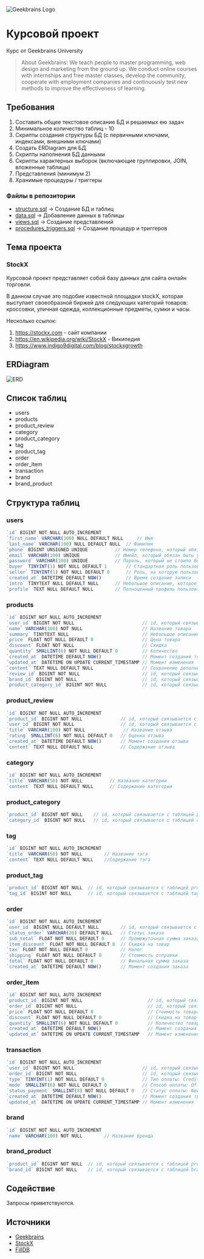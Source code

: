 ![Geekbrains Logo](https://github.com/ilyastartsdata/introductiontopython/blob/master/gb.png)

# Курсовой проект

Курс от Geekbrains University

> About Geekbrains: We teach people to master programming, web design and marketing from the ground up. We conduct online courses with internships and free master classes, develop the community, cooperate with employment companies and continuously test new methods to improve the effectiveness of learning.

## Требования

1. Составить общее текстовое описание БД и решаемых ею задач
2. Минимальное количество таблиц - 10
3. Скрипты создания структуры БД (с первичными ключами, индексами, внешними ключами)
4. Создать ERDiagram для БД
5. Скрипты наполнения БД данными
6. Скрипты характерных выборок (включающие группировки, JOIN, вложенные таблицы)
7. Представления (минимум 2)
8. Хранимые процедуры / триггеры

### Файлы в репозитории

- [structure.sql](https://github.com/ilyastartsdata/databases_sql/blob/main/final_project/final_project_ru/structure.sql) -> Создание БД и таблиц
- [data.sql](https://github.com/ilyastartsdata/databases_sql/blob/main/final_project/final_project_ru/data.sql) -> Добавление данных в таблицы
- [views.sql](https://github.com/ilyastartsdata/databases_sql/blob/main/final_project/final_project_ru/views.sql) -> Создание представлений
- [procedures_triggers.sql](https://github.com/ilyastartsdata/databases_sql/blob/main/final_project/final_project_ru/procedures_triggers.sql) -> Создание процедур и триггеров

## Тема проекта

### StockX

Курсовой проект представляет собой базу данных для сайта онлайн торговли. 

В данном случае это подобие известной площадки stockX, которая выступает своеобразной биржей для следующих категорий товаров: кроссовки, уличная одежда, коллекционные предметы, сумки и часы.

Несколько ссылок:

1. https://stockx.com - сайт компании
2. https://en.wikipedia.org/wiki/StockX - Википедия
3. https://www.indigo9digital.com/blog/stockxgrowth

## ERDiagram

![ERD](https://github.com/ilyastartsdata/databases_sql/blob/main/final_project/final_project_ru/stockX_ERD.png)

## Список таблиц

- users
- products
- product_review
- category
- product_category
- tag
- product_tag
- order
- order_item
- transaction
- brand
- brand_product

## Структура таблиц

### users

```js
`id` BIGINT NOT NULL AUTO_INCREMENT
`first_name` VARCHAR(100) NULL DEFAULT NULL 	// Имя
`last_name` VARCHAR(100) NULL DEFAULT NULL 	// Фамилия
`phone` BIGINT UNSIGNED UNIQUE 			// Номер телефона, который обязан быть уникальным
`email` VARCHAR(100) UNIQUE 			// Имейл, который обязан быть уникальным
`password` VARCHAR(100) UNIQUE 			// Пароль, который не стоило бы хранить тут
`buyer` TINYINT(1) NOT NULL DEFAULT 1 		// Стандартная роль пользователя на сайте - покупатель
`seller` TINYINT(1) NOT NULL DEFAULT 0 		// Роль, на которую пользователь может податься
`created_at` DATETIME DEFAULT NOW() 		// Время создание записи
`intro` TINYTEXT NULL DEFAULT NULL 		// Небольшое описание, которое заполняется пользователем
`profile` TEXT NULL DEFAULT NULL 		// Полноценный профиль пользователя
```

### products

```js
`id` BIGINT NOT NULL AUTO_INCREMENT
`user_id` BIGINT NOT NULL                         // id, который связывается с таблицей users
`name` VARCHAR(100) NOT NULL                      // Название товара
`summary` TINYTEXT NULL                           // Небольшое описание товара
`price` FLOAT NOT NULL DEFAULT 0                  // Цена товара
`discount` FLOAT NOT NULL                         // Скидка
`quantity` SMALLINT(6) NOT NULL DEFAULT 0         // Количество
`created_at` DATETIME DEFAULT NOW()               // Момент создания товарной позиции
`updated_at` DATETIME ON UPDATE CURRENT_TIMESTAMP // Момент изменения товарной позиции
`content` TEXT NULL DEFAULT NULL                  // Сохранение дополнительной информации о товаре
`review_id` BIGINT NOT NULL                       // id, который связывается с таблицей reviews
`brand_id` BIGINT NOT NULL                        // id, который связывается с таблицей brand
`product_category_id` BIGINT NOT NULL             // id, который связывается с таблицей product_category
```

### product_review

```js
`id` BIGINT NOT NULL AUTO_INCREMENT
`product_id` BIGINT NOT NULL              // id, который связывается с таблицей products
`user_id` BIGINT NOT NULL                 // id, который связывается с таблицей users
`title` VARCHAR(100) NOT NULL	           // Название отзыва
`rating` SMALLINT(6) NOT NULL DEFAULT 0	  // Оценка отзыва
`created_at` DATETIME DEFAULT NOW()       // Момент создания отзыва
`content` TEXT NULL DEFAULT NULL          // Содержание отзыва
```

### category

```js
`id` BIGINT NOT NULL AUTO_INCREMENT
`title` VARCHAR(50) NOT NULL          // Название категории
`content` TEXT NULL DEFAULT NULL      // Содержание категории
```

### product_category

```js
`product_id` BIGINT NOT NULL	// id, который связывается с таблицей products
`category_id` BIGINT NOT NULL	// id, который связывается с таблицей category
```

### tag

```js
`id` BIGINT NOT NULL AUTO_INCREMENT
`title` VARCHAR(50) NOT NULL        // Название тэга
`content` TEXT NULL DEFAULT NULL    //Содержание тэга
```

### product_tag

```js
`product_id` BIGINT NOT NULL  // id, который связывается с таблицей products
`tag_id` BIGINT NOT NULL      // id, который связывается с таблицей tag
```

### order

```js
`id` BIGINT NOT NULL AUTO_INCREMENT
`user_id` BIGINT NULL DEFAULT NULL        // id, который связывается с таблицей users
`status_order` VARCHAR(20) DEFAULT NULL   // Статус заказа
`sub_total` FLOAT NOT NULL DEFAULT 0      // Промежуточная сумма заказа
`item_discount` FLOAT NOT NULL DEFAULT 0  // Скидка на товар
`tax` FLOAT NOT NULL DEFAULT 0            // Налог
`shipping` FLOAT NOT NULL DEFAULT 0       // Стоимость отправки
`total` FLOAT NOT NULL DEFAULT 0          // Финальная сумма заказа
`created_at` DATETIME DEFAULT NOW()       // Момент создания заказа
```

### order_item

```js
`id` BIGINT NOT NULL AUTO_INCREMENT
`product_id` BIGINT NOT NULL                        // id, который связывается с таблицей products
`order_id` BIGINT NOT NULL                          // id, который связывается с таблицей orders
`price` FLOAT NOT NULL DEFAULT 0                    // Стоимость товара
`discount` FLOAT NOT NULL DEFAULT 0                 // Скидка на товар
`quantity` SMALLINT(6) NOT NULL DEFAULT 0           // Количество товара
`created_at` DATETIME DEFAULT NOW()                 // Момент создания товарной позиции
`updated_at` DATETIME ON UPDATE CURRENT_TIMESTAMP   // Момент изменения товарной позиции
```

### transaction

```js
`id` BIGINT NOT NULL AUTO_INCREMENT
`user_id` BIGINT NOT NULL                         // id, который связывается с таблицей users	
`order_id` BIGINT NOT NULL                        // id, который связывается с таблицей orders
`type` TINYINT(1) NOT NULL DEFAULT 0              // Тип оплаты: Credit(0) или Debit(1)
`mode` SMALLINT(6) NOT NULL DEFAULT 0             // Способ оплаты: Offline, Cash on Delivery, Cheque, Draft, Wired and Online
`status_payment` SMALLINT(8) NOT NULL DEFAULT 0   // Статус оплаты: New, Cancelled, Failed, Pending, Declined, Rejected, Success
`created_at` DATETIME DEFAULT NOW()               // Момент создания транзакции
`updated_at` DATETIME ON UPDATE CURRENT_TIMESTAMP // Момент изменения транзакции
```

### brand

```js
`id` BIGINT NOT NULL AUTO_INCREMENT
`name` VARCHAR(100) NOT NULL        // Название бренда
```

### brand_product

```js
`product_id` BIGINT NOT NULL  // id, который связывается с таблицей product
`brand_id` BIGINT NOT NULL    // id, который связывается с таблицей brand
```

## Содействие

Запросы приветствуются.

## Источники

- [Geekbrains](https://geekbrains.ru)
- [StockX](https://stockx.com)
- [FillDB](http://filldb.info)
